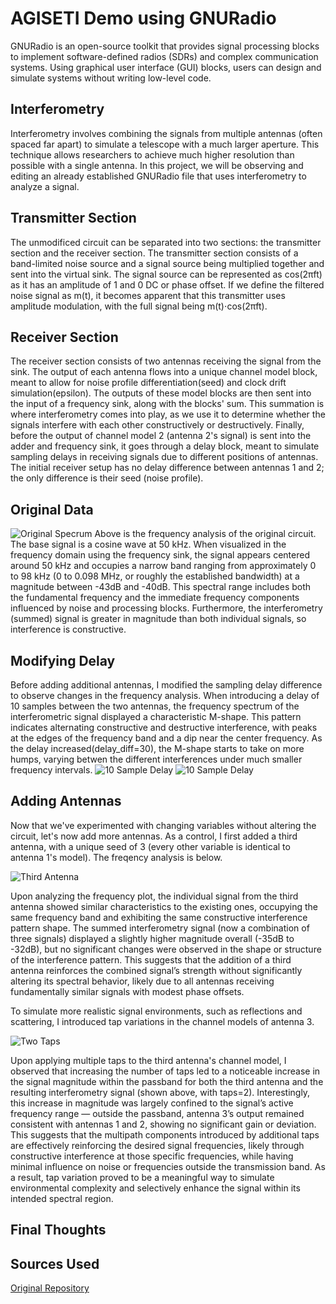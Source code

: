 # AGISETI Demo using GNURadio

GNURadio is an open-source toolkit that provides signal processing blocks to implement software-defined radios (SDRs) and complex communication systems. Using graphical user interface (GUI) blocks, users can design and simulate systems without writing low-level code.

## Interferometry
Interferometry involves combining the signals from multiple antennas (often spaced far apart) to simulate a telescope with a much larger aperture. This technique allows researchers to achieve much higher resolution than possible with a single antenna. In this project, we will be observing and editing an already established GNURadio file that uses interferometry to analyze a signal.

## Transmitter Section
The unmodificed circuit can be separated into two sections: the transmitter section and the receiver section. The transmitter section consists of a band-limited noise source and a signal source being multiplied together and sent into the virtual sink. The signal source can be represented as cos(2πft) as it has an amplitude of 1 and 0 DC or phase offset. If we define the filtered noise signal as m(t), it becomes apparent that this transmitter uses amplitude modulation, with the full signal being m(t)⋅cos(2πft). 

## Receiver Section
The receiver section consists of two antennas receiving the signal from the sink. The output of each antenna flows into a unique channel model block, meant to allow for noise profile differentiation(seed) and clock drift simulation(epsilon). The outputs of these model blocks are then sent into the input of a frequency sink, along with the blocks' sum. This summation is where interferometry comes into play, as we use it to determine whether the signals interfere with each other constructively or destructively. Finally, before the output of channel model 2 (antenna 2's signal) is sent into the adder and frequency sink, it goes through a delay block, meant to simulate sampling delays in receiving signals due to different positions of antennas. The initial receiver setup has no delay difference between antennas 1 and 2; the only difference is their seed (noise profile).

## Original Data
![Original Specrum](https://github.com/ethanduhdurr/ECSE-351-GNURadio-Project/blob/main/Original%20Frequency%20Analysis.png)
Above is the frequency analysis of the original circuit. The base signal is a cosine wave at 50 kHz. When visualized in the frequency domain using the frequency sink, the signal appears centered around 50 kHz and occupies a narrow band ranging from approximately 0 to 98 kHz (0 to 0.098 MHz, or roughly the established bandwidth) at a magnitude between -43dB and -40dB. This spectral range includes both the fundamental frequency and the immediate frequency components influenced by noise and processing blocks. Furthermore, the interferometry (summed) signal is greater in magnitude than both individual signals, so interference is constructive.

## Modifying Delay
Before adding additional antennas, I modified the sampling delay difference to observe changes in the frequency analysis. When introducing a delay of 10 samples between the two antennas, the frequency spectrum of the interferometric signal displayed a characteristic M-shape. This pattern indicates alternating constructive and destructive interference, with peaks at the edges of the frequency band and a dip near the center frequency. As the delay increased(delay_diff=30), the M-shape starts to take on more humps, varying betwen the different interferences under much smaller frequency intervals.
![10 Sample Delay](https://github.com/ethanduhdurr/ECSE-351-GNURadio-Project/blob/main/10%20Sample%20Delay%20Frequency%20Analysis.png)
![10 Sample Delay](https://github.com/ethanduhdurr/ECSE-351-GNURadio-Project/blob/main/30%20Sample%20Delay%20Frequency%20Analysis.png)

## Adding Antennas
Now that we've experimented with changing variables without altering the circuit, let's now add more antennas. As a control, I first added a third antenna, with a unique seed of 3 (every other variable is identical to antenna 1's model). The freqency analysis is below. 

![Third Antenna](https://github.com/ethanduhdurr/ECSE-351-GNURadio-Project/blob/main/Third%20Antenna%20Control%20Frequency%20Analysis.png)

Upon analyzing the frequency plot, the individual signal from the third antenna showed similar characteristics to the existing ones, occupying the same frequency band and exhibiting the same constructive interference pattern shape. The summed interferometry signal (now a combination of three signals) displayed a slightly higher magnitude overall (-35dB to -32dB), but no significant changes were observed in the shape or structure of the interference pattern. This suggests that the addition of a third antenna reinforces the combined signal’s strength without significantly altering its spectral behavior, likely due to all antennas receiving fundamentally similar signals with modest phase offsets.

To simulate more realistic signal environments, such as reflections and scattering, I introduced tap variations in the channel models of antenna 3.

![Two Taps](https://github.com/ethanduhdurr/ECSE-351-GNURadio-Project/blob/main/Antenna%203_2Taps.png)

Upon applying multiple taps to the third antenna's channel model, I observed that increasing the number of taps led to a noticeable increase in the signal magnitude within the passband for both the third antenna and the resulting interferometry signal (shown above, with taps=2). Interestingly, this increase in magnitude was largely confined to the signal’s active frequency range — outside the passband, antenna 3’s output remained consistent with antennas 1 and 2, showing no significant gain or deviation. This suggests that the multipath components introduced by additional taps are effectively reinforcing the desired signal frequencies, likely through constructive interference at those specific frequencies, while having minimal influence on noise or frequencies outside the transmission band. As a result, tap variation proved to be a meaningful way to simulate environmental complexity and selectively enhance the signal within its intended spectral region.



## Final Thoughts

## Sources Used

[Original Repository](https://github.com/Jtearwicker/AGISETI/tree/main/Week4_Radio_Astronomy_II/grc_files)
